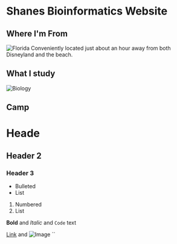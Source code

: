# Shanes Bioinformatics Website

## Where I'm From 
![Florida](http://www.worldatlas.com/img/areamap/703c198db6b9235a043ab7b56a6dc743.gif)
    Conveniently located just about an hour away from both Disneyland and the beach. 



## What I study 
![Biology](https://static.wixstatic.com/media/7fe4e3_e9631d35de724b12b75a50f50d0c76fd~mv2.jpg/v1/crop/x_0,y_60,w_395,h_275/fill/w_551,h_385,al_c,lg_1,q_80/Biology.jpg)

## Camp

# Heade
## Header 2
### Header 3

- Bulleted
- List

1. Numbered
2. List

**Bold** and _Italic_ and `Code` text

[Link](url) and ![Image](src)
``


